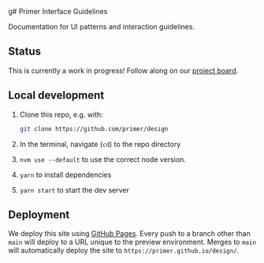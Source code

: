 g# Primer Interface Guidelines

Documentation for UI patterns and interaction guidelines.

## Status

This is currently a work in progress! Follow along on our [project board](https://github.com/primer/design/projects/1).

## Local development

1. Clone this repo, e.g. with:

   ```sh
   git clone https://github.com/primer/design
   ```

2. In the terminal, navigate (`cd`) to the repo directory
3. `nvm use --default` to use the correct node version.
4. `yarn` to install dependencies
5. `yarn start` to start the dev server

## Deployment

We deploy this site using [GitHub Pages](https://pages.github.com/). Every push to a branch other than `main` will deploy to a URL unique to the preview environment. Merges to `main` will automatically deploy the site to `https://primer.github.io/design/`.
